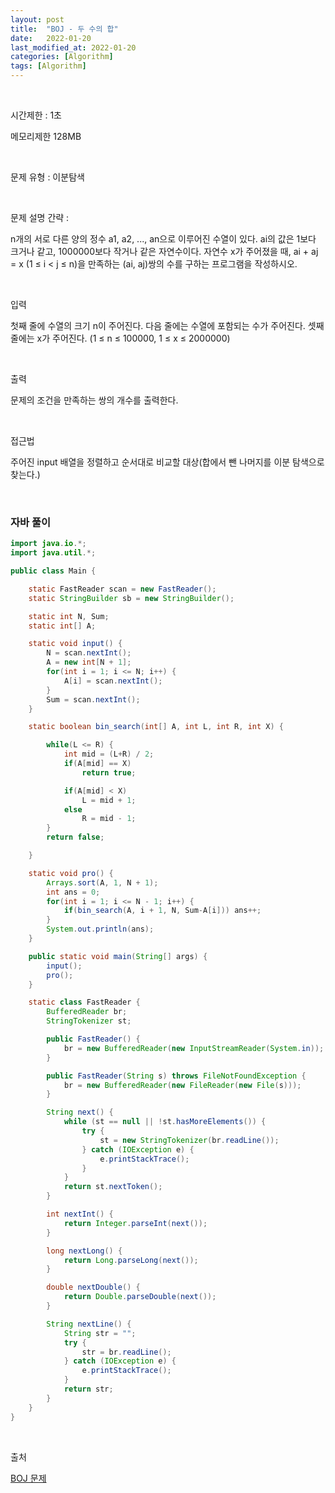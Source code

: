 ```yaml
---
layout: post
title:  "BOJ - 두 수의 합"
date:   2022-01-20
last_modified_at: 2022-01-20
categories: [Algorithm]
tags: [Algorithm]
---
```


<br/>

시간제한 : 1초

메모리제한 128MB

<br/>

문제 유형 : 이분탐색

<br/>

문제 설명 간략 :    

n개의 서로 다른 양의 정수 a1, a2, ..., an으로 이루어진 수열이 있다. ai의 값은 1보다 크거나 같고, 
1000000보다 작거나 같은 자연수이다. 
자연수 x가 주어졌을 때, ai + aj = x (1 ≤ i < j ≤ n)을 만족하는 (ai, aj)쌍의 수를 구하는 프로그램을 작성하시오.

<br/>

입력

첫째 줄에 수열의 크기 n이 주어진다. 다음 줄에는 수열에 포함되는 수가 주어진다. 셋째 줄에는 x가 주어진다. 
(1 ≤ n ≤ 100000, 1 ≤ x ≤ 2000000)

<br/>

출력

문제의 조건을 만족하는 쌍의 개수를 출력한다.
 
<br/>
   
접근법

주어진 input 배열을 정렬하고 순서대로 비교할 대상(합에서 뺀 나머지를 이분 탐색으로 찾는다.)

<br/>

### 자바 풀이

```java
import java.io.*;
import java.util.*;

public class Main {

    static FastReader scan = new FastReader();
    static StringBuilder sb = new StringBuilder();

    static int N, Sum;
    static int[] A;

    static void input() {
        N = scan.nextInt();
        A = new int[N + 1];
        for(int i = 1; i <= N; i++) {
            A[i] = scan.nextInt();
        }
        Sum = scan.nextInt();
    }

    static boolean bin_search(int[] A, int L, int R, int X) {

        while(L <= R) {
            int mid = (L+R) / 2;
            if(A[mid] == X)
                return true;

            if(A[mid] < X)
                L = mid + 1;
            else
                R = mid - 1;
        }
        return false;

    }

    static void pro() {
        Arrays.sort(A, 1, N + 1);
        int ans = 0;
        for(int i = 1; i <= N - 1; i++) {
            if(bin_search(A, i + 1, N, Sum-A[i])) ans++;
        }
        System.out.println(ans);
    }

    public static void main(String[] args) {
        input();
        pro();
    }

    static class FastReader {
        BufferedReader br;
        StringTokenizer st;

        public FastReader() {
            br = new BufferedReader(new InputStreamReader(System.in));
        }

        public FastReader(String s) throws FileNotFoundException {
            br = new BufferedReader(new FileReader(new File(s)));
        }

        String next() {
            while (st == null || !st.hasMoreElements()) {
                try {
                    st = new StringTokenizer(br.readLine());
                } catch (IOException e) {
                    e.printStackTrace();
                }
            }
            return st.nextToken();
        }

        int nextInt() {
            return Integer.parseInt(next());
        }

        long nextLong() {
            return Long.parseLong(next());
        }

        double nextDouble() {
            return Double.parseDouble(next());
        }

        String nextLine() {
            String str = "";
            try {
                str = br.readLine();
            } catch (IOException e) {
                e.printStackTrace();
            }
            return str;
        }
    }
}

```

<br/>

출처

[BOJ 문제](https://www.acmicpc.net/problem/3273)